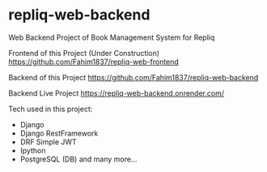 # repliq-web-backend
Web Backend Project of Book Management System for Repliq

Frontend of this Project (Under Construction)
https://github.com/Fahim1837/repliq-web-frontend


Backend of this Project
https://github.com/Fahim1837/repliq-web-backend

Backend Live Project
https://repliq-web-backend.onrender.com/


Tech used in  this project:
- Django
- Django RestFramework
- DRF Simple JWT
- Ipython
- PostgreSQL (DB)
and many more...